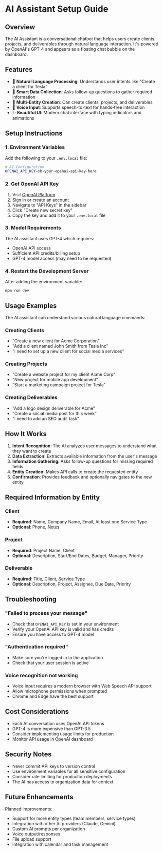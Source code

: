 # AI Assistant Setup Guide

## Overview

The AI Assistant is a conversational chatbot that helps users create clients, projects, and deliverables through natural language interaction. It's powered by OpenAI's GPT-4 and appears as a floating chat bubble on the dashboard.

## Features

- 🤖 **Natural Language Processing**: Understands user intents like "Create a client for Tesla"
- 🎯 **Smart Data Collection**: Asks follow-up questions to gather required information
- 📝 **Multi-Entity Creation**: Can create clients, projects, and deliverables
- 🎤 **Voice Input**: Supports speech-to-text for hands-free interaction
- ✨ **Beautiful UI**: Modern chat interface with typing indicators and animations

## Setup Instructions

### 1. Environment Variables

Add the following to your `.env.local` file:

```bash
# AI Configuration
OPENAI_API_KEY=sk-your-openai-api-key-here
```

### 2. Get OpenAI API Key

1. Visit [OpenAI Platform](https://platform.openai.com/api-keys)
2. Sign in or create an account
3. Navigate to "API Keys" in the sidebar
4. Click "Create new secret key"
5. Copy the key and add it to your `.env.local` file

### 3. Model Requirements

The AI assistant uses GPT-4 which requires:
- OpenAI API access
- Sufficient API credits/billing setup
- GPT-4 model access (may need to be requested)

### 4. Restart the Development Server

After adding the environment variable:

```bash
npm run dev
```

## Usage Examples

The AI assistant can understand various natural language commands:

### Creating Clients
- "Create a new client for Acme Corporation"
- "Add a client named John Smith from Tesla Inc"
- "I need to set up a new client for social media services"

### Creating Projects
- "Create a website project for my client Acme Corp"
- "New project for mobile app development"
- "Start a marketing campaign project for Tesla"

### Creating Deliverables
- "Add a logo design deliverable for Acme"
- "Create a social media post for this week"
- "I need to add an SEO audit task"

## How It Works

1. **Intent Recognition**: The AI analyzes user messages to understand what they want to create
2. **Data Extraction**: Extracts available information from the user's message
3. **Information Gathering**: Asks follow-up questions for missing required fields
4. **Entity Creation**: Makes API calls to create the requested entity
5. **Confirmation**: Provides feedback and optionally navigates to the new entity

## Required Information by Entity

### Client
- **Required**: Name, Company Name, Email, At least one Service Type
- **Optional**: Phone, Notes

### Project  
- **Required**: Project Name, Client
- **Optional**: Description, Start/End Dates, Budget, Manager, Priority

### Deliverable
- **Required**: Title, Client, Service Type
- **Optional**: Description, Project, Assignee, Due Date, Priority

## Troubleshooting

### "Failed to process your message"
- Check that `OPENAI_API_KEY` is set in your environment
- Verify your OpenAI API key is valid and has credits
- Ensure you have access to GPT-4 model

### "Authentication required"
- Make sure you're logged in to the application
- Check that your user session is active

### Voice recognition not working
- Voice input requires a modern browser with Web Speech API support
- Allow microphone permissions when prompted
- Chrome and Edge have the best support

## Cost Considerations

- Each AI conversation uses OpenAI API tokens
- GPT-4 is more expensive than GPT-3.5
- Consider implementing usage limits for production
- Monitor API usage in OpenAI dashboard

## Security Notes

- Never commit API keys to version control
- Use environment variables for all sensitive configuration
- Consider rate limiting for production deployments
- The AI has access to organization data for context

## Future Enhancements

Planned improvements:
- Support for more entity types (team members, service types)
- Integration with other AI providers (Claude, Gemini)
- Custom AI prompts per organization
- Voice output/responses
- File upload support
- Integration with calendar and task management 